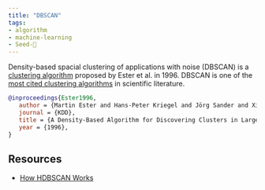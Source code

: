 ```yaml
---
title: "DBSCAN"
tags:
- algorithm
- machine-learning
- Seed-🌰
---
```


Density-based spacial clustering of applications with noise (DBSCAN) is a
[clustering algorithm](https://en.wikipedia.org/wiki/Cluster_analysis) proposed
by Ester et al. in 1996. DBSCAN is one of the [most cited clustering
algorithms](https://web.archive.org/web/20100421170848/http://academic.research.microsoft.com/CSDirectory/paper_category_7.htm)
in scientific literature.

```bibtex {linenos=false}
@inproceedings{Ester1996,
   author = {Martin Ester and Hans-Peter Kriegel and Jörg Sander and Xiaowei Xu},
   journal = {KDD},
   title = {A Density-Based Algorithm for Discovering Clusters in Large Spatial Databases with Noise},
   year = {1996},
}
```

## Resources

- [How HDBSCAN Works](https://hdbscan.readthedocs.io/en/latest/how_hdbscan_works.html)